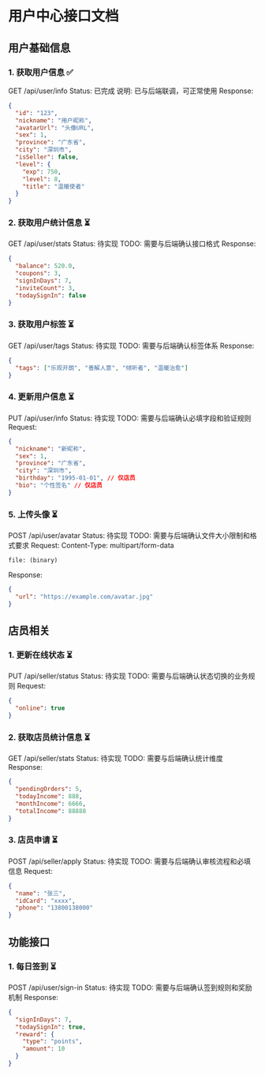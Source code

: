 # 用户中心接口文档

## 用户基础信息

### 1. 获取用户信息 ✅

GET /api/user/info
Status: 已完成
说明: 已与后端联调，可正常使用
Response:

```json
{
  "id": "123",
  "nickname": "用户昵称",
  "avatarUrl": "头像URL",
  "sex": 1,
  "province": "广东省",
  "city": "深圳市",
  "isSeller": false,
  "level": {
    "exp": 750,
    "level": 8,
    "title": "温暖使者"
  }
}
```

### 2. 获取用户统计信息 ⏳

GET /api/user/stats
Status: 待实现
TODO: 需要与后端确认接口格式
Response:

```json
{
  "balance": 520.0,
  "coupons": 3,
  "signInDays": 7,
  "inviteCount": 3,
  "todaySignIn": false
}
```

### 3. 获取用户标签 ⏳

GET /api/user/tags
Status: 待实现
TODO: 需要与后端确认标签体系
Response:

```json
{
  "tags": ["乐观开朗", "善解人意", "倾听者", "温暖治愈"]
}
```

### 4. 更新用户信息 ⏳

PUT /api/user/info
Status: 待实现
TODO: 需要与后端确认必填字段和验证规则
Request:

```json
{
  "nickname": "新昵称",
  "sex": 1,
  "province": "广东省",
  "city": "深圳市",
  "birthday": "1995-01-01", // 仅店员
  "bio": "个性签名" // 仅店员
}
```

### 5. 上传头像 ⏳

POST /api/user/avatar
Status: 待实现
TODO: 需要与后端确认文件大小限制和格式要求
Request:
Content-Type: multipart/form-data

```
file: (binary)
```

Response:

```json
{
  "url": "https://example.com/avatar.jpg"
}
```

## 店员相关

### 1. 更新在线状态 ⏳

PUT /api/seller/status
Status: 待实现
TODO: 需要与后端确认状态切换的业务规则
Request:

```json
{
  "online": true
}
```

### 2. 获取店员统计信息 ⏳

GET /api/seller/stats
Status: 待实现
TODO: 需要与后端确认统计维度
Response:

```json
{
  "pendingOrders": 5,
  "todayIncome": 888,
  "monthIncome": 6666,
  "totalIncome": 88888
}
```

### 3. 店员申请 ⏳

POST /api/seller/apply
Status: 待实现
TODO: 需要与后端确认审核流程和必填信息
Request:

```json
{
  "name": "张三",
  "idCard": "xxxx",
  "phone": "13800138000"
}
```

## 功能接口

### 1. 每日签到 ⏳

POST /api/user/sign-in
Status: 待实现
TODO: 需要与后端确认签到规则和奖励机制
Response:

```json
{
  "signInDays": 7,
  "todaySignIn": true,
  "reward": {
    "type": "points",
    "amount": 10
  }
}
```
